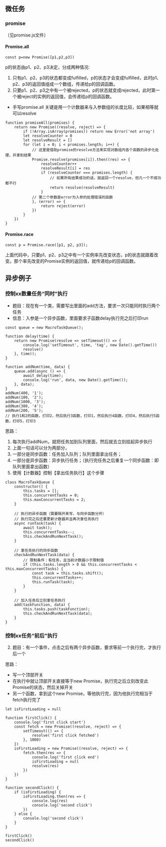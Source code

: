## 微任务
### promise
（见promise.js文件）

#### Promise.all

`const p=new Promise([p1,p2,p3])`

p的状态由p1、p2、p3决定，分成两种情况:

1. 只有p1、p2、p3的状态都变成fulfilled，p的状态才会变成fulfilled，此时p1、p2、p3的返回值组成一个数组，传递给p的回调函数。 
2. 只要p1、p2、p3之中有一个被rejected，p的状态就变成rejected，此时第一个被reject的实例的返回值，会传递给p的回调函数。 


- 手写promise.all
关键是用一个计数器来与入参数组的长度比较，如果相等就可以resolve

```
function promiseAll(promises) {
    return new Promise((resolve, reject) => {
        if (!Array.isArray(promises)) return new Error('not array')
        let resolveCounter = 0
        let resolveResult = []
        for (let i = 0; i < promises.length; i++) {
            // 这里是借助promise的resolve方法来实现对数组内各个函数的异步化处理，并拿到结果
            Promise.resolve(promises[i]).then((res) => {
                resolveCounter++
                resolveResult[i] = res
                if (resolveCounter === promises.length) {
                    // 如果所有结果成功的话，就返回一个resolve，但凡一个不成功都不行
                    return resolve(resolveResult)
                }
            // 第二个参数是error为入参的处理错误的函数
            }, (error) => {
                return reject(error)
            })
        }
    })
}
```

#### Promise.race
 
`const p = Promise.race([p1, p2, p3]);`

上面代码中，只要p1、p2、p3之中有一个实例率先改变状态，p的状态就跟着改变。那个率先改变的Promise实例的返回值，就传递给p的回调函数。 


## 异步例子
### 控制xx数量任务“同时”执行
- 题目：现在有一个类，需要写出里面的add方法，要求一次只能同时执行两个任务
- 信息：入参是一个异步函数，里面要求子函数delay执行完之后打印run

```
const queue = new MacroTaskQueue();  

function delay(time) {  
    return new Promise(resolve => setTimeout(() => {
        console.log('setTimeout', time, 'tag', new Date().getTime())
        resolve()
    }, time));  
}  

function addNum(time, data) {  
    queue.add(async () => {  
        await delay(time);  
        console.log('run', data, new Date().getTime());  
    }, data);  
}
addNum(400, '1');  
addNum(100, '2');  
addNum(1000, '3');  
addNum(300, '4');  
addNum(200, '5');  
// 执行1和2的函数，打印2，然后执行3函数，打印1，然后执行4函数，打印4，然后执行5函数，打印5，打印3
```

思路：
1. 每次执行addNum，就把任务加到队列里面，然后就去立刻挂起异步执行
2. 上面一句话可以分为两部分，
  1. 一部分是同步函数：任务加入队列；队列里面拿出任务；
  2. 一部分是异步函数：异步执行任务；（执行完任务之后重复一个同步函数：即队列里面拿出函数）
3. 使用【计数器】控制【拿出任务执行】这个步骤

```
class MacroTaskQueue {
    constructor() {
        this.tasks = [];
        this.concurrentTasks = 0;
        this.maxConcurrentTasks = 2;
    }

    // 执行的异步函数（需要隔开来写，与同步函数分开）
    // 执行完之后还要更新计数器并且再次拿任务执行
    async runTask(task) {
        await task();
        this.concurrentTasks--;
        this.checkAndRunNextTask();
    }

    // 拿任务执行的同步函数
    checkAndRunNextTask(data) {
        // 限制条件：有任务，且当前计数器小于限制值
        if (this.tasks.length > 0 && this.concurrentTasks < this.maxConcurrentTasks) {
            const task = this.tasks.shift();
            this.concurrentTasks++;
            this.runTask(task);
        }
    }

    // 加入任务后立刻拿任务执行
    add(taskFunction, data) {
        this.tasks.push(taskFunction);
        this.checkAndRunNextTask(data);
    }
}
```


### 控制xx任务“前后”执行

2. 题目：有一个事件，点击之后有两个异步函数，要求等前一个执行完，才执行后一个

思路：
- 写一个顶部开关
- 在执行中就让顶部开关直接等于new Promise，执行完之后立刻改变此Promise的状态，然后关掉开关
- 另一个函数，拿到这个new Promise，等他执行完，因为他执行完相当于fetch执行完了

```
let isFirstLoading = null

function firstClick() {
    console.log('first click start')
    const fetch = new Promise((resolve, reject) => {
        setTimeout(() => {
            resolve('first click fetched')
        }, 1000)
    })
    isFirstLoading = new Promise((resolve, reject) => {
        fetch.then(res => {
            console.log('first click end')
            isFirstLoading = null
            resolve(res)
        })
    })
}

function secondClick() {
    if (isFirstLoading) {
        isFirstLoading.then(res => {
            console.log(res)
            console.log('second click')
        })
    } else {
        console.log('second click')
    }
}

firstClick()
secondClick()
```
